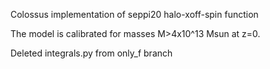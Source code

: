 Colossus implementation of seppi20 halo-xoff-spin function

The model is calibrated for masses M>4x10^13 Msun at z=0.

Deleted integrals.py from only_f branch
